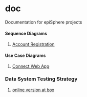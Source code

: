 # doc

Documentation for epiSphere projects

#### Sequence Diagrams

1. [Account Registration](AccountRegistration/README.md)

#### Use Case Diagrams

1. [Connect Web App](connectApp/README.md)

### Data System Testing Strategy

1. [online version at box](https://nih.app.box.com/file/662218604880)

